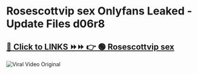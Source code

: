 
 # Rosescottvip sex Onlyfans Leaked - Update Files d06r8

## <h2><a href="https://clipsfans.com/Rosescottvip_sex&ref=git">🔗 Click to LINKS ⏩⏩ 👉 🟢 Rosescottvip sex </a></h2>

<a href="https://clipsfans.com/Rosescottvip_sex&ref=git" rel="nofollow" data-target="animated-image.originalLink"><img src="https://i.ibb.co.com/xMMVF88/686577567.gif" alt="Viral Video Original" style="max-width: 100%; display: inline-block;" data-target="animated-image.originalImage"></a>

